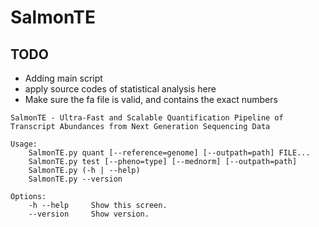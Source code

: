 # SalmonTE

## TODO

- Adding main script
- apply source codes of statistical analysis here
- Make sure the fa file is valid, and contains the exact numbers

```
SalmonTE - Ultra-Fast and Scalable Quantification Pipeline of Transcript Abundances from Next Generation Sequencing Data

Usage:
    SalmonTE.py quant [--reference=genome] [--outpath=path] FILE...
    SalmonTE.py test [--pheno=type] [--mednorm] [--outpath=path]
    SalmonTE.py (-h | --help)
    SalmonTE.py --version

Options:
    -h --help     Show this screen.
    --version     Show version.
```
